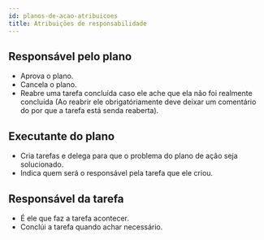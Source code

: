 ```yaml
---
id: planos-de-acao-atribuicoes
title: Atribuições de responsabilidade
---
```



## Responsável pelo plano
- Aprova o plano.
- Cancela o plano.
- Reabre uma tarefa concluída caso ele ache que ela não foi realmente concluída (Ao reabrir ele obrigatóriamente deve deixar um comentário do por que a tarefa está senda reaberta).

## Executante do plano
- Cria tarefas e delega para que o problema do plano de ação seja solucionado.
- Indica quem será o responsável pela tarefa que ele criou.

## Responsável da tarefa
- É ele que faz a tarefa acontecer.
- Conclúi a tarefa quando achar necessário.
